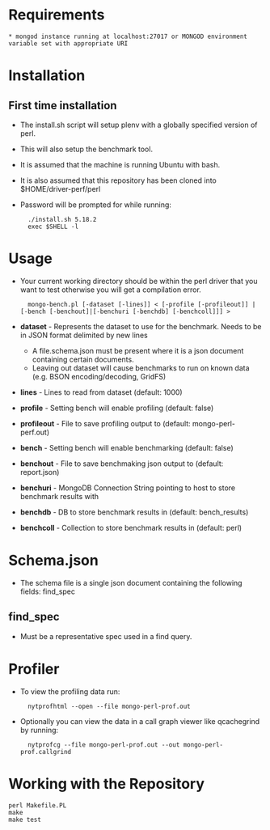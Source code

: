 # Requirements

	* mongod instance running at localhost:27017 or MONGOD environment variable set with appropriate URI

# Installation

## First time installation

* The install.sh script will setup plenv with a globally specified version of perl.
* This will also setup the benchmark tool.
* It is assumed that the machine is running Ubuntu with bash.
* It is also assumed that this repository has been cloned into $HOME/driver-perf/perl
* Password will be prompted for while running:

		./install.sh 5.18.2
		exec $SHELL -l

# Usage

* Your current working directory should be within the perl driver that you want to test otherwise you will get a compilation error.

		mongo-bench.pl [-dataset [-lines]] < [-profile [-profileout]] | [-bench [-benchout]|[-benchuri [-benchdb] [-benchcoll]]] >
	
* **dataset** - Represents the dataset to use for the benchmark. Needs to be in JSON format delimited by new lines
	* A file.schema.json must be present where it is a json document containing certain documents.
	* Leaving out dataset will cause benchmarks to run on known data (e.g. BSON encoding/decoding, GridFS)
* **lines** - Lines to read from dataset (default: 1000)
* **profile** - Setting bench will enable profiling (default: false)
* **profileout** - File to save profiling output to (default: mongo-perl-perf.out)
* **bench** - Setting bench will enable benchmarking (default: false)
* **benchout** - File to save benchmaking json output to (default: report.json)
* **benchuri** - MongoDB Connection String pointing to host to store benchmark results with
* **benchdb** - DB to store benchmark results in (default: bench_results)
* **benchcoll** - Collection to store benchmark results in (default: perl)

# Schema.json

* The schema file is a single json document containing the following fields: find_spec

## find_spec

* Must be a representative spec used in a find query.

# Profiler
	
* To view the profiling data run:

		nytprofhtml --open --file mongo-perl-prof.out

* Optionally you can view the data in a call graph viewer like qcachegrind by running:

		nytprofcg --file mongo-perl-prof.out --out mongo-perl-prof.callgrind

# Working with the Repository

	perl Makefile.PL
	make
	make test

